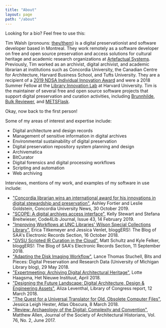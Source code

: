 ```yaml
---
title: "About"
layout: page
path: "/about"
---
```


Looking for a bio? Feel free to use this:

Tim Walsh (pronouns: [they/them](http://pronoun.is/they)) is a digital preservationist and software developer based in Montreal. They work remotely as a software developer on free and open source preservation and access solutions for cultural heritage and academic research organizations at [Artefactual Systems](https://www.artefactual.com/). Previously, Tim worked as an archivist, digital archivist, and academic librarian at institutions such as Concordia University, the Canadian Centre for Architecture, Harvard Business School, and Tufts University. They are a recipient of a [2019 NDSA Individual Innovation Award](https://ndsa.org/2019/10/16/ndsa-announces-winners-of-2019-innovation-awards.html) and were a 2018 Summer Fellow at the [Library Innovation Lab](https://lil.law.harvard.edu/) at Harvard University. Tim is the maintainer of several free and open source software projects that support digital preservation and curation activities, including [Brunnhilde](https://github.com/tw4l/brunnhilde), [Bulk Reviewer](https://github.com/bulk-reviewer/bulk-reviewer), and [METSFlask](https://github.com/tw4l/metsflask).

Okay, now back to the first person!

Some of my areas of interest and expertise include:

* Digital architecture and design records
* Management of sensitive information in digital archives
* Environmental sustainability of digital preservation
* Digital preservation repository system planning and design
* Archivematica
* BitCurator
* Digital forensics and digital processing workflows
* Scripting and automation
* Web archiving

Interviews, mentions of my work, and examples of my software in use include:

* ["Concordia librarian wins an international award for his innovations in digital stewardship and preservation"](http://www.concordia.ca/cunews/main/stories/2019/10/30/concordia-librarian-wins-an-international-award-for-his-innovations-in-digital-stewardship-and-preservation.html?c=/news/archive), Ashley Fortier and Leslie Goldstein, Concordia University News, 30 October 2019.
* ["SCOPE: A digital archives access interface"](https://journal.code4lib.org/articles/14283), Kelly Stewart and Stefana Breitwieser, Code4Lib Journal, Issue 43, 14 February 2019.
* ["Improving Workflows at UNC Libraries' Wilson Special Collections Library"](https://saaers.wordpress.com/2018/10/16/improving-workflows-at-unc-libraries-wilson-special-collections-library/), Erica Titkemeyer and Jessica Venlet, bloggERS!: The Blog of SAA's Electronic Records Section, 16 October 2018.
* ["GVSU Scripted IR Curation in the Cloud"](https://saaers.wordpress.com/2018/09/11/gvsu-scripted-ir-curation-in-the-cloud/), Matt Schultz and Kyle Felker, bloggERS!: The Blog of SAA's Electronic Records Section, 11 September 2018.  
* ["Adapting the Disk Imaging Workflow"](https://www.lib.umich.edu/blogs/bits-and-pieces/adapting-disk-imaging-workflow), Lance Thomas Stuchell, Bits and Pieces: Digital Preservation and Research Data (University of Michigan Library blog), 29 May 2018.  
* ["Expertmeeting: Archiving Digital Architectural Heritage"](https://collectie.hetnieuweinstituut.nl/en/preservation/meeting-experts-archiving-digital-architectural-heritage), Lotte Haagsma, Het Nieuwe Instituut, April 2018. 
* ["Designing the Future Landscape: Digital Architecture, Design & Engineering Assets"](https://loc.gov/preservation/digital/meetings/DesigningTheFutureLandscapeReport.pdf), Aliza Leventhal, Library of Congress report, 12 March 2018.
* ["The Quest for a Universal Translator for Old, Obsolete Computer Files"](https://www.atlasobscura.com/articles/how-to-open-old-computer-files), Jessica Leigh Hester, Atlas Obscura, 8 March 2018.
* ["Review: Archaeology of the Digital: Complexity and Convention"](http://jsah.ucpress.edu/content/76/2/261), Matthew Allen, Journal of the Society of Architectural Historians, Vol. 76, No. 2, June 2017.
